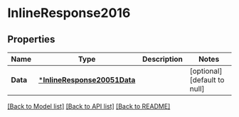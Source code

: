 # InlineResponse2016

## Properties
Name | Type | Description | Notes
------------ | ------------- | ------------- | -------------
**Data** | [***InlineResponse20051Data**](inline_response_200_51_data.md) |  | [optional] [default to null]

[[Back to Model list]](../README.md#documentation-for-models) [[Back to API list]](../README.md#documentation-for-api-endpoints) [[Back to README]](../README.md)

